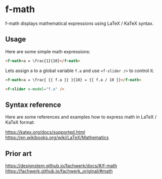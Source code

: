 # f-math

f-math displays mathematical expressions using LaTeX / KaTeX syntax.

## Usage

Here are some simple math expressions:

```md
<f-math>a = \frac{1}{10}</f-math>
```

Lets assign <f-math>a</f-math> to a global variable `f.a` and use `<f-slider />` to control it.

```md
<f-math>a = \frac{ {{ f.a }} }{10} = {{ f.a / 10 }}</f-math>

<f-slider v-model="f.a" />
```

## Syntax reference

Here are some references and examples how to express math in LaTeX / KaTeX format:

https://katex.org/docs/supported.html
https://en.wikibooks.org/wiki/LaTeX/Mathematics

## Prior art

https://designstem.github.io/fachwerk/docs/#/f-math
https://fachwerk.github.io/fachwerk_original/#math
